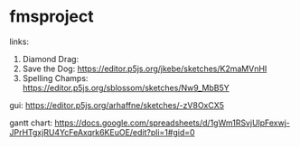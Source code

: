 # fmsproject

links:
1. Diamond Drag:
2. Save the Dog: https://editor.p5js.org/jkebe/sketches/K2maMVnHI
3. Spelling Champs: https://editor.p5js.org/sblossom/sketches/Nw9_MbB5Y

gui: https://editor.p5js.org/arhaffne/sketches/-zV8OxCX5

gantt chart: https://docs.google.com/spreadsheets/d/1gWm1RSvjUlpFexwj-JPrHTgxjRU4YcFeAxqrk6KEuOE/edit?pli=1#gid=0 

